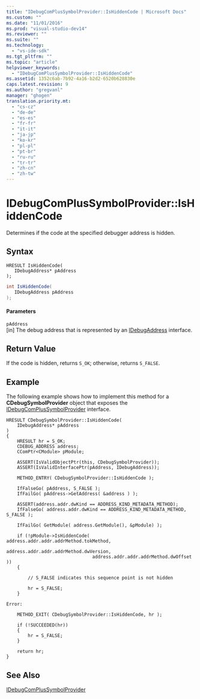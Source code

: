 ```yaml
---
title: "IDebugComPlusSymbolProvider::IsHiddenCode | Microsoft Docs"
ms.custom: ""
ms.date: "11/01/2016"
ms.prod: "visual-studio-dev14"
ms.reviewer: ""
ms.suite: ""
ms.technology: 
  - "vs-ide-sdk"
ms.tgt_pltfrm: ""
ms.topic: "article"
helpviewer_keywords: 
  - "IDebugComPlusSymbolProvider::IsHiddenCode"
ms.assetid: 1352c6ab-7b92-4a16-b2d2-6520b628830e
caps.latest.revision: 9
ms.author: "gregvanl"
manager: "ghogen"
translation.priority.mt: 
  - "cs-cz"
  - "de-de"
  - "es-es"
  - "fr-fr"
  - "it-it"
  - "ja-jp"
  - "ko-kr"
  - "pl-pl"
  - "pt-br"
  - "ru-ru"
  - "tr-tr"
  - "zh-cn"
  - "zh-tw"
---
```

# IDebugComPlusSymbolProvider::IsHiddenCode
Determines if the code at the specified debugger address is hidden.  
  
## Syntax  
  
```cpp#  
HRESULT IsHiddenCode(  
   IDebugAddress* pAddress  
);  
```  
  
```c#  
int IsHiddenCode(  
   IDebugAddress pAddress  
);  
```  
  
#### Parameters  
 `pAddress`  
 [in] The debug address that is represented by an [IDebugAddress](../../../extensibility/debugger/reference/idebugaddress.md) interface.  
  
## Return Value  
 If the code is hidden, returns `S_OK`; otherwise, returns `S_FALSE`.  
  
## Example  
 The following example shows how to implement this method for a **CDebugSymbolProvider** object that exposes the [IDebugComPlusSymbolProvider](../../../extensibility/debugger/reference/idebugcomplussymbolprovider.md) interface.  
  
```cpp#  
HRESULT CDebugSymbolProvider::IsHiddenCode(  
    IDebugAddress* pAddress  
)  
{  
    HRESULT hr = S_OK;  
    CDEBUG_ADDRESS address;  
    CComPtr<CModule> pModule;  
  
    ASSERT(IsValidObjectPtr(this, CDebugSymbolProvider));  
    ASSERT(IsValidInterfacePtr(pAddress, IDebugAddress));  
  
    METHOD_ENTRY( CDebugSymbolProvider::IsHiddenCode );  
  
    IfFalseGo( pAddress, S_FALSE );  
    IfFailGo( pAddress->GetAddress( &address ) );  
  
    ASSERT(address.addr.dwKind == ADDRESS_KIND_METADATA_METHOD);  
    IfFalseGo( address.addr.dwKind == ADDRESS_KIND_METADATA_METHOD, S_FALSE );  
  
    IfFailGo( GetModule( address.GetModule(), &pModule) );  
  
    if (!pModule->IsHiddenCode( address.addr.addr.addrMethod.tokMethod,  
                                address.addr.addr.addrMethod.dwVersion,  
                                address.addr.addr.addrMethod.dwOffset ))  
    {  
  
        // S_FALSE indicates this sequence point is not hidden  
  
        hr = S_FALSE;  
    }  
  
Error:  
  
    METHOD_EXIT( CDebugSymbolProvider::IsHiddenCode, hr );  
  
    if (!SUCCEEDED(hr))  
    {  
        hr = S_FALSE;  
    }  
  
    return hr;  
}  
```  
  
## See Also  
 [IDebugComPlusSymbolProvider](../../../extensibility/debugger/reference/idebugcomplussymbolprovider.md)